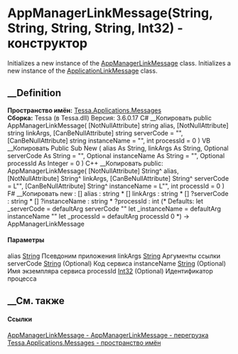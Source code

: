 # AppManagerLinkMessage(String, String, String, String, Int32) - конструктор
Initializes a new instance of the
[AppManagerLinkMessage](T_Tessa_Applications_Messages_AppManagerLinkMessage.htm)
class. Initializes a new instance of the
[ApplicationLinkMessage](T_Tessa_Applications_Messages_ApplicationLinkMessage.htm)
class.
## __Definition
 **Пространство имён:**
[Tessa.Applications.Messages](N_Tessa_Applications_Messages.htm)  
 **Сборка:** Tessa (в Tessa.dll) Версия: 3.6.0.17
C# __Копировать
     public AppManagerLinkMessage(
    	[NotNullAttribute] string alias,
    	[NotNullAttribute] string linkArgs,
    	[CanBeNullAttribute] string serverCode = "",
    	[CanBeNullAttribute] string instanceName = "",
    	int processId = 0
    )
VB __Копировать
     Public Sub New ( 
    	<NotNullAttribute> alias As String,
    	<NotNullAttribute> linkArgs As String,
    	<CanBeNullAttribute> Optional serverCode As String = "",
    	<CanBeNullAttribute> Optional instanceName As String = "",
    	Optional processId As Integer = 0
    )
C++ __Копировать
     public:
    AppManagerLinkMessage(
    	[NotNullAttribute] String^ alias, 
    	[NotNullAttribute] String^ linkArgs, 
    	[CanBeNullAttribute] String^ serverCode = L"", 
    	[CanBeNullAttribute] String^ instanceName = L"", 
    	int processId = 0
    )
F# __Копировать
     new : 
            [<NotNullAttribute>] alias : string * 
            [<NotNullAttribute>] linkArgs : string * 
            [<CanBeNullAttribute>] ?serverCode : string * 
            [<CanBeNullAttribute>] ?instanceName : string * 
            ?processId : int 
    (* Defaults:
            let _serverCode = defaultArg serverCode ""
            let _instanceName = defaultArg instanceName ""
            let _processId = defaultArg processId 0
    *)
    -> AppManagerLinkMessage
#### Параметры
alias [String](https://learn.microsoft.com/dotnet/api/system.string)
     Псевдоним приложения 
linkArgs [String](https://learn.microsoft.com/dotnet/api/system.string)
     Аргументы ссылки 
serverCode [String](https://learn.microsoft.com/dotnet/api/system.string)
(Optional)
     Код сервиса 
instanceName [String](https://learn.microsoft.com/dotnet/api/system.string)
(Optional)
     Имя экземпляра сервиса 
processId [Int32](https://learn.microsoft.com/dotnet/api/system.int32)
(Optional)
    Идентификатор процесса
##  __См. также
#### Ссылки
[AppManagerLinkMessage -
](T_Tessa_Applications_Messages_AppManagerLinkMessage.htm)
[AppManagerLinkMessage -
перегрузка](Overload_Tessa_Applications_Messages_AppManagerLinkMessage__ctor.htm)
[Tessa.Applications.Messages - пространство
имён](N_Tessa_Applications_Messages.htm)
